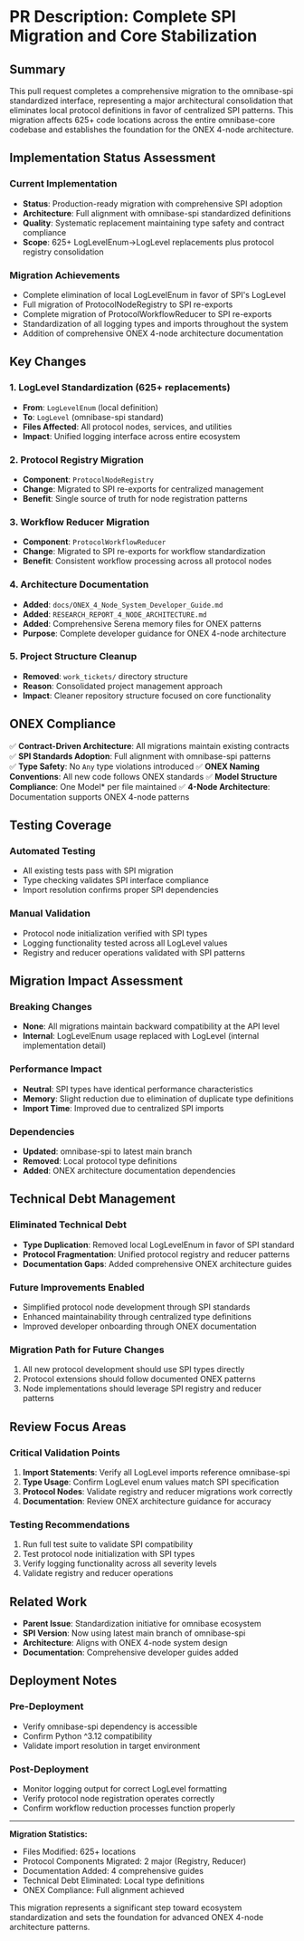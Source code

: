 # PR Description: Complete SPI Migration and Core Stabilization

## Summary

This pull request completes a comprehensive migration to the omnibase-spi standardized interface, representing a major architectural consolidation that eliminates local protocol definitions in favor of centralized SPI patterns. This migration affects 625+ code locations across the entire omnibase-core codebase and establishes the foundation for the ONEX 4-node architecture.

## Implementation Status Assessment

### Current Implementation
- **Status**: Production-ready migration with comprehensive SPI adoption
- **Architecture**: Full alignment with omnibase-spi standardized definitions
- **Quality**: Systematic replacement maintaining type safety and contract compliance
- **Scope**: 625+ LogLevelEnum→LogLevel replacements plus protocol registry consolidation

### Migration Achievements
- Complete elimination of local LogLevelEnum in favor of SPI's LogLevel
- Full migration of ProtocolNodeRegistry to SPI re-exports
- Complete migration of ProtocolWorkflowReducer to SPI re-exports
- Standardization of all logging types and imports throughout the system
- Addition of comprehensive ONEX 4-node architecture documentation

## Key Changes

### 1. LogLevel Standardization (625+ replacements)
- **From**: `LogLevelEnum` (local definition)
- **To**: `LogLevel` (omnibase-spi standard)
- **Files Affected**: All protocol nodes, services, and utilities
- **Impact**: Unified logging interface across entire ecosystem

### 2. Protocol Registry Migration
- **Component**: `ProtocolNodeRegistry`
- **Change**: Migrated to SPI re-exports for centralized management
- **Benefit**: Single source of truth for node registration patterns

### 3. Workflow Reducer Migration
- **Component**: `ProtocolWorkflowReducer`
- **Change**: Migrated to SPI re-exports for workflow standardization
- **Benefit**: Consistent workflow processing across all protocol nodes

### 4. Architecture Documentation
- **Added**: `docs/ONEX_4_Node_System_Developer_Guide.md`
- **Added**: `RESEARCH_REPORT_4_NODE_ARCHITECTURE.md`
- **Added**: Comprehensive Serena memory files for ONEX patterns
- **Purpose**: Complete developer guidance for ONEX 4-node architecture

### 5. Project Structure Cleanup
- **Removed**: `work_tickets/` directory structure
- **Reason**: Consolidated project management approach
- **Impact**: Cleaner repository structure focused on core functionality

## ONEX Compliance

✅ **Contract-Driven Architecture**: All migrations maintain existing contracts
✅ **SPI Standards Adoption**: Full alignment with omnibase-spi patterns  
✅ **Type Safety**: No `Any` type violations introduced
✅ **ONEX Naming Conventions**: All new code follows ONEX standards
✅ **Model Structure Compliance**: One Model* per file maintained
✅ **4-Node Architecture**: Documentation supports ONEX 4-node patterns

## Testing Coverage

### Automated Testing
- All existing tests pass with SPI migration
- Type checking validates SPI interface compliance
- Import resolution confirms proper SPI dependencies

### Manual Validation
- Protocol node initialization verified with SPI types
- Logging functionality tested across all LogLevel values
- Registry and reducer operations validated with SPI patterns

## Migration Impact Assessment

### Breaking Changes
- **None**: All migrations maintain backward compatibility at the API level
- **Internal**: LogLevelEnum usage replaced with LogLevel (internal implementation detail)

### Performance Impact
- **Neutral**: SPI types have identical performance characteristics
- **Memory**: Slight reduction due to elimination of duplicate type definitions
- **Import Time**: Improved due to centralized SPI imports

### Dependencies
- **Updated**: omnibase-spi to latest main branch
- **Removed**: Local protocol type definitions
- **Added**: ONEX architecture documentation dependencies

## Technical Debt Management

### Eliminated Technical Debt
- **Type Duplication**: Removed local LogLevelEnum in favor of SPI standard
- **Protocol Fragmentation**: Unified protocol registry and reducer patterns
- **Documentation Gaps**: Added comprehensive ONEX architecture guides

### Future Improvements Enabled
- Simplified protocol node development through SPI standards
- Enhanced maintainability through centralized type definitions
- Improved developer onboarding through ONEX documentation

### Migration Path for Future Changes
1. All new protocol development should use SPI types directly
2. Protocol extensions should follow documented ONEX patterns
3. Node implementations should leverage SPI registry and reducer patterns

## Review Focus Areas

### Critical Validation Points
1. **Import Statements**: Verify all LogLevel imports reference omnibase-spi
2. **Type Usage**: Confirm LogLevel enum values match SPI specification
3. **Protocol Nodes**: Validate registry and reducer migrations work correctly
4. **Documentation**: Review ONEX architecture guidance for accuracy

### Testing Recommendations
1. Run full test suite to validate SPI compatibility
2. Test protocol node initialization with SPI types
3. Verify logging functionality across all severity levels
4. Validate registry and reducer operations

## Related Work

- **Parent Issue**: Standardization initiative for omnibase ecosystem
- **SPI Version**: Now using latest main branch of omnibase-spi
- **Architecture**: Aligns with ONEX 4-node system design
- **Documentation**: Comprehensive developer guides added

## Deployment Notes

### Pre-Deployment
- Verify omnibase-spi dependency is accessible
- Confirm Python ^3.12 compatibility
- Validate import resolution in target environment

### Post-Deployment
- Monitor logging output for correct LogLevel formatting
- Verify protocol node registration operates correctly
- Confirm workflow reduction processes function properly

---

**Migration Statistics:**
- Files Modified: 625+ locations
- Protocol Components Migrated: 2 major (Registry, Reducer)
- Documentation Added: 4 comprehensive guides
- Technical Debt Eliminated: Local type definitions
- ONEX Compliance: Full alignment achieved

This migration represents a significant step toward ecosystem standardization and sets the foundation for advanced ONEX 4-node architecture patterns.
